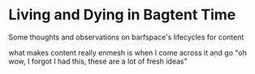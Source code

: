 # Living and Dying in Bagtent Time

Some thoughts and observations on barfspace's lifecycles for content

what makes content really enmesh is when I come across it and go "oh wow, I forgot I had this, these are a lot of fresh ideas"
